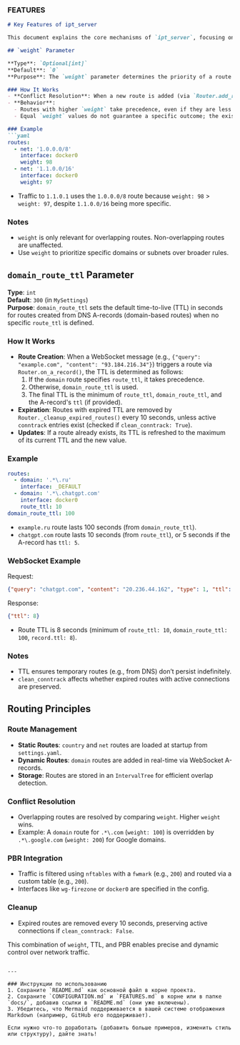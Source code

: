 ### FEATURES

```markdown
# Key Features of ipt_server

This document explains the core mechanisms of `ipt_server`, focusing on the `weight` parameter, `domain_route_ttl`, and routing principles. These features enable flexible and dynamic traffic management.

## `weight` Parameter

**Type**: `Optional[int]`  
**Default**: `0`  
**Purpose**: The `weight` parameter determines the priority of a route when multiple routes overlap (e.g., subnets or domains). Higher values indicate higher priority.

### How It Works
- **Conflict Resolution**: When a new route is added (via `Router.add_route()`), the service checks for overlaps in the `IntervalTree`. If an existing route covers the same IP range or domain and has a higher `weight`, the new route is skipped.
- **Behavior**: 
  - Routes with higher `weight` take precedence, even if they are less specific (e.g., a larger subnet).
  - Equal `weight` values do not guarantee a specific outcome; the existing route may persist.

### Example
```yaml
routes:
  - net: '1.0.0.0/8'
    interface: docker0
    weight: 98
  - net: '1.1.0.0/16'
    interface: docker0
    weight: 97
```
- Traffic to `1.1.0.1` uses the `1.0.0.0/8` route because `weight: 98` > `weight: 97`, despite `1.1.0.0/16` being more specific.

### Notes
- `weight` is only relevant for overlapping routes. Non-overlapping routes are unaffected.
- Use `weight` to prioritize specific domains or subnets over broader rules.

## `domain_route_ttl` Parameter

**Type**: `int`  
**Default**: `300` (in `MySettings`)  
**Purpose**: `domain_route_ttl` sets the default time-to-live (TTL) in seconds for routes created from DNS A-records (domain-based routes) when no specific `route_ttl` is defined.

### How It Works
- **Route Creation**: When a WebSocket message (e.g., `{"query": "example.com", "content": "93.184.216.34"}`) triggers a route via `Router.on_a_record()`, the TTL is determined as follows:
  1. If the `domain` route specifies `route_ttl`, it takes precedence.
  2. Otherwise, `domain_route_ttl` is used.
  3. The final TTL is the minimum of `route_ttl`, `domain_route_ttl`, and the A-record's `ttl` (if provided).
- **Expiration**: Routes with expired TTL are removed by `Router._cleanup_expired_routes()` every 10 seconds, unless active `conntrack` entries exist (checked if `clean_conntrack: True`).
- **Updates**: If a route already exists, its TTL is refreshed to the maximum of its current TTL and the new value.

### Example
```yaml
routes:
  - domain: '.*\.ru'
    interface: _DEFAULT
  - domain: '.*\.chatgpt.com'
    interface: docker0
    route_ttl: 10
domain_route_ttl: 100
```
- `example.ru` route lasts 100 seconds (from `domain_route_ttl`).
- `chatgpt.com` route lasts 10 seconds (from `route_ttl`), or 5 seconds if the A-record has `ttl: 5`.

### WebSocket Example
Request:
```json
{"query": "chatgpt.com", "content": "20.236.44.162", "type": 1, "ttl": 8}
```
Response:
```json
{"ttl": 8}
```
- Route TTL is 8 seconds (minimum of `route_ttl: 10`, `domain_route_ttl: 100`, `record.ttl: 8`).

### Notes
- TTL ensures temporary routes (e.g., from DNS) don’t persist indefinitely.
- `clean_conntrack` affects whether expired routes with active connections are preserved.

## Routing Principles

### Route Management
- **Static Routes**: `country` and `net` routes are loaded at startup from `settings.yaml`.
- **Dynamic Routes**: `domain` routes are added in real-time via WebSocket A-records.
- **Storage**: Routes are stored in an `IntervalTree` for efficient overlap detection.

### Conflict Resolution
- Overlapping routes are resolved by comparing `weight`. Higher `weight` wins.
- Example: A `domain` route for `.*\.com` (`weight: 100`) is overridden by `.*\.google.com` (`weight: 200`) for Google domains.

### PBR Integration
- Traffic is filtered using `nftables` with a `fwmark` (e.g., `200`) and routed via a custom table (e.g., `200`).
- Interfaces like `wg-firezone` or `docker0` are specified in the config.

### Cleanup
- Expired routes are removed every 10 seconds, preserving active connections if `clean_conntrack: False`.

This combination of `weight`, TTL, and PBR enables precise and dynamic control over network traffic.
```

---

### Инструкции по использованию
1. Сохраните `README.md` как основной файл в корне проекта.
2. Сохраните `CONFIGURATION.md` и `FEATURES.md` в корне или в папке `docs/`, добавив ссылки в `README.md` (они уже включены).
3. Убедитесь, что Mermaid поддерживается в вашей системе отображения Markdown (например, GitHub его поддерживает).

Если нужно что-то доработать (добавить больше примеров, изменить стиль или структуру), дайте знать!